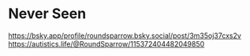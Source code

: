 # Never Seen

https://bsky.app/profile/roundsparrow.bsky.social/post/3m35oj37cxs2v      
https://autistics.life/@RoundSparrow/115372404482049850   

